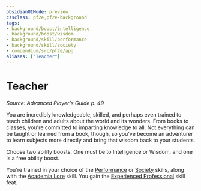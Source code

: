 ```yaml
---
obsidianUIMode: preview
cssclass: pf2e,pf2e-background
tags:
- background/boost/intelligence
- background/boost/wisdom
- background/skill/performance
- background/skill/society
- compendium/src/pf2e/apg
aliases: ["Teacher"]
---
```

# Teacher
*Source: Advanced Player's Guide p. 49*  

You are incredibly knowledgeable, skilled, and perhaps even trained to teach children and adults about the world and its wonders. From books to classes, you're committed to imparting knowledge to all. Not everything can be taught or learned from a book, though, so you've become an adventurer to learn subjects more directly and bring that wisdom back to your students.

Choose two ability boosts. One must be to Intelligence or Wisdom, and one is a free ability boost.

You're trained in your choice of the [Performance](/compendium/skills.md#Performance) or [Society](/compendium/skills.md#Society) skills, along with the [Academia Lore](/compendium/skills.md#Lore) skill. You gain the [Experienced Professional](/compendium/feats/experienced-professional.md) skill feat.